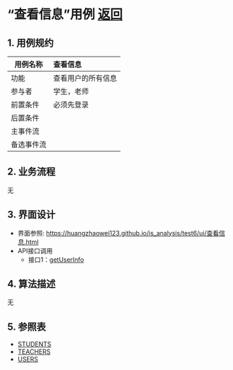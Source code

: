# “查看信息”用例 [返回](../README.md)
## 1. 用例规约

|用例名称|查看信息|
|-------|:-------------|
|功能|查看用户的所有信息|
|参与者|学生，老师|
|前置条件|必须先登录|
|后置条件| |
|主事件流| |
|备选事件流| |

## 2. 业务流程
无

## 3. 界面设计
- 界面参照: https://huangzhaowei123.github.io/is_analysis/test6/ui/查看信息.html
- API接口调用
    - 接口1：[getUserInfo](../jiekou/getUserInfo.md)

## 4. 算法描述
无
    
## 5. 参照表
- [STUDENTS](../数据库设计.md/#STUDENTS)
- [TEACHERS](../数据库设计.md/#TEACHERS)
- [USERS](../数据库设计.md/#USERS)

